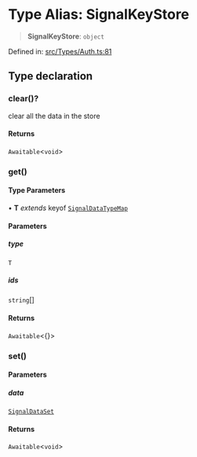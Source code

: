 # Type Alias: SignalKeyStore

> **SignalKeyStore**: `object`

Defined in: [src/Types/Auth.ts:81](https://github.com/Fokusdotid/bail/blob/3bd64a6fd6e8fc52d3ec9ba842534bed26103555/src/Types/Auth.ts#L81)

## Type declaration

### clear()?

clear all the data in the store

#### Returns

`Awaitable`\<`void`\>

### get()

#### Type Parameters

• **T** *extends* keyof [`SignalDataTypeMap`](SignalDataTypeMap.md)

#### Parameters

##### type

`T`

##### ids

`string`[]

#### Returns

`Awaitable`\<\{\}\>

### set()

#### Parameters

##### data

[`SignalDataSet`](SignalDataSet.md)

#### Returns

`Awaitable`\<`void`\>

